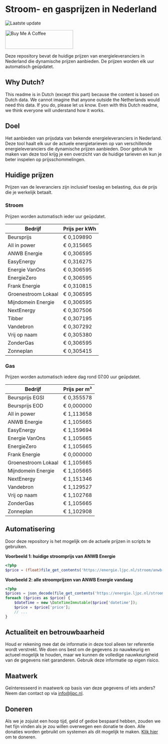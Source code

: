 # Stroom- en gasprijzen in Nederland

![Laatste update](https://img.shields.io/badge/laatste%20update-2023--08--30%2017%3A00%20CET-brightgreen)

<a href="https://www.buymeacoffee.com/Lars-" target="_blank"><img src="https://cdn.buymeacoffee.com/buttons/v2/default-orange.png" alt="Buy Me A Coffee" height="60" style="height: 60px !important;width: 217px !important;" ></a>

Deze repository bevat de huidige prijzen van energieleveranciers in Nederland die dynamische prijzen aanbieden. De prijzen worden elk uur automatisch geüpdatet.

## Why Dutch?

This readme is in Dutch (except this part) because the content is based on Dutch data. We cannot imagine that anyone outside the Netherlands would need this data. If you do, please let us know. Even with this Dutch readme, we think
everyone will understand how it works.

## Doel

Het aanbieden van prijsdata van bekende energieleveranciers in Nederland. Deze tool haalt elk uur de actuele energietarieven op van verschillende energieleveranciers die dynamische prijzen aanbieden. Door gebruik te maken van deze tool
krijg je een overzicht van de huidige tarieven en kun je beter inspelen op prijsschommelingen.

## Huidige prijzen

Prijzen van de leveranciers zijn inclusief toeslag en belasting, dus de prijs die je werkelijk betaalt.

### Stroom

Prijzen worden automatisch ieder uur geüpdatet.

 Bedrijf | Prijs per kWh 
---------|---------------
Beursprijs | € 0,109890
All in power | € 0,315665
ANWB Energie | € 0,306595
EasyEnergy | € 0,316275
Energie VanOns | € 0,306595
EnergieZero | € 0,306595
Frank Energie | € 0,310815
Groenestroom Lokaal | € 0,306595
Mijndomein Energie | € 0,306595
NextEnergy | € 0,307506
Tibber | € 0,307195
Vandebron | € 0,307292
Vrij op naam | € 0,305380
ZonderGas | € 0,306595
Zonneplan | € 0,305415


### Gas

Prijzen worden automatisch iedere dag rond 07.00 uur geüpdatet.

 Bedrijf | Prijs per m³ 
---------|--------------
Beursprijs EGSI | € 0,355578
Beursprijs EOD | € 0,000000
All in power | € 1,113658
ANWB Energie | € 1,105665
EasyEnergy | € 1,159694
Energie VanOns | € 1,105665
EnergieZero | € 1,105665
Frank Energie | € 0,000000
Groenestroom Lokaal | € 1,105665
Mijndomein Energie | € 1,105665
NextEnergy | € 1,151346
Vandebron | € 1,129527
Vrij op naam | € 1,102768
ZonderGas | € 1,105665
Zonneplan | € 1,102908


## Automatisering

Door deze repository is het mogelijk om de actuele prijzen in scripts te gebruiken.

**Voorbeeld 1: huidige stroomprijs van ANWB Energie**

```php
<?php
$price = (float)file_get_contents('https://energie.ljpc.nl/stroom/anwb-energie-nu.txt');

```

**Voorbeeld 2: alle stroomprijzen van ANWB Energie vandaag**

```php
<?php
$prices = json_decode(file_get_contents('https://energie.ljpc.nl/stroom/all-in-power-vandaag.json'),true);
foreach ($prices as $price) {
    $dateTime = new \DateTimeImmutable($price['datetime']);
    $price = $price['price'];
    // ...
}
```

## Actualiteit en betrouwbaarheid

Houd er rekening mee dat de informatie in deze tool alleen ter referentie wordt verstrekt. We doen ons best om de gegevens zo nauwkeurig en actueel mogelijk te houden, maar we kunnen de volledige nauwkeurigheid van de gegevens niet
garanderen. Gebruik deze informatie op eigen risico.

## Maatwerk

Geïnteresseerd in maatwerk op basis van deze gegevens of iets anders? Neem dan contact op
via [info@ljpc.nl](mailto:info@ljpc.nl?subject=Energie%20prijzen).

## Doneren

Als we je zojuist een hoop tijd, geld of gedoe bespaard hebben, zouden we het fijn vinden als je zou willen overwegen een
donatie te doen. Alle donaties worden gebruikt om systemen als dit mogelijk te
maken. [Klik hier](https://www.buymeacoffee.com/Lars-) om te doneren.
